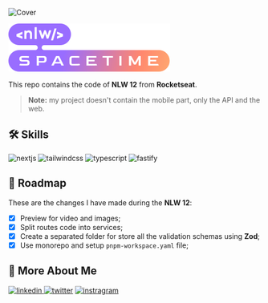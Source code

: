 ![Cover](img/cover.png)

![NLW Spacetime](./packages/web/public/assets/nlw-spacetime.svg)

This repo contains the code of **NLW 12** from **Rocketseat**.

> **Note:** my project doesn't contain the mobile part, only the API and the web.

## 🛠 Skills

![nextjs][nextjs] ![tailwindcss][tailwindcss] ![typescript][typescript] ![fastify][fastify]

## 📄 Roadmap

These are the changes I have made during the **NLW 12**:

- [x] Preview for video and images;
- [x] Split routes code into services;
- [x] Create a separated folder for store all the validation schemas using **Zod**;
- [x] Use monorepo and setup `pnpm-workspace.yaml` file;

## 🔗 More About Me

[
![linkedin](https://img.shields.io/badge/linkedin-0A66C2?style=for-the-badge&logo=linkedin&logoColor=white)
](https://linkedin.com/in/daniel-sousa-tutods)
[![twitter](https://img.shields.io/badge/twitter-1DA1F2?style=for-the-badge&logo=twitter&logoColor=white)](https://twitter.com/dsousa_12)
[![instragram](https://img.shields.io/badge/instragram-E4405F?style=for-the-badge&logo=instagram&logoColor=white)](https://twitter.com/dsousa_12)

[nextjs]: https://img.shields.io/badge/nextjs-1E4174?style=for-the-badge&logo=next.js&logoColor=white
[tailwindcss]: https://img.shields.io/badge/tailwindcss-1E4174?style=for-the-badge&logo=tailwindcss&logoColor=white
[typescript]: https://img.shields.io/badge/typescript-1E4174?style=for-the-badge&logo=typescript&logoColor=white
[fastify]: https://img.shields.io/badge/fastify-1E4174?style=for-the-badge&logo=fastify&logoColor=white
